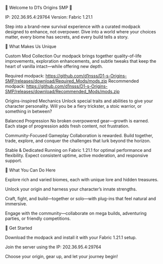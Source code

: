 🌱 Welcome to D1’s Origins SMP 🌱

IP: 202.36.95.4:29764
Version: Fabric 1.21.1

Step into a brand-new survival experience with a curated modpack designed to enhance, not overpower. Dive into a world where your choices matter, every biome has secrets, and every build tells a story.

🔧 What Makes Us Unique

Custom Mod Collection
Our modpack brings together quality-of-life improvements, exploration enhancements, and subtle tweaks that keep the heart of vanilla intact—while offering new depth.

Required modpack: https://github.com/d1nsss/D1-s-Origins-SMP/releases/download/Required_Mods/mods.zip
Recommended modpack: https://github.com/d1nsss/D1-s-Origins-SMP/releases/download/Recommended_Mods/mods.zip

Origins-inspired Mechanics
Unlock special traits and abilities to give your character personality. Will you be a fiery trickster, a stoic warrior, or something in between?

Balanced Progression
No broken overpowered gear—growth is earned. Each stage of progression adds fresh content, not frustration.

Community-Focused Gameplay
Collaboration is rewarded. Build together, trade, explore, and conquer the challenges that lurk beyond the horizon.

Stable & Dedicated
Running on Fabric 1.21.1 for optimal performance and flexibility. Expect consistent uptime, active moderation, and responsive support.

🎯 What You Can Do Here

Explore rich and varied biomes, each with unique lore and hidden treasures.

Unlock your origin and harness your character’s innate strengths.

Craft, fight, and build—together or solo—with plug-ins that feel natural and immersive.

Engage with the community—collaborate on mega builds, adventuring parties, or friendly competitions.

🚀 Get Started

Download the modpack and install it with your Fabric 1.21.1 setup.

Join the server using the IP: 202.36.95.4:29764

Choose your origin, gear up, and let your journey begin!
